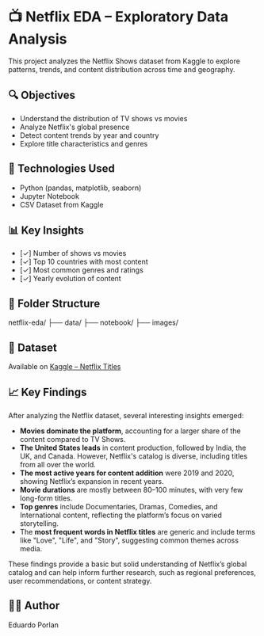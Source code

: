 # 📺 Netflix EDA – Exploratory Data Analysis

This project analyzes the Netflix Shows dataset from Kaggle to explore patterns, trends, and content distribution across time and geography.

## 🔍 Objectives
- Understand the distribution of TV shows vs movies
- Analyze Netflix's global presence
- Detect content trends by year and country
- Explore title characteristics and genres

## 🧪 Technologies Used
- Python (pandas, matplotlib, seaborn)
- Jupyter Notebook
- CSV Dataset from Kaggle

## 📊 Key Insights
- [✓] Number of shows vs movies  
- [✓] Top 10 countries with most content  
- [✓] Most common genres and ratings  
- [✓] Yearly evolution of content

## 📂 Folder Structure
netflix-eda/
├── data/
├── notebook/
├── images/

## 🔗 Dataset
Available on [Kaggle – Netflix Titles](https://www.kaggle.com/datasets/shivamb/netflix-shows)


## 📈 Key Findings

After analyzing the Netflix dataset, several interesting insights emerged:

- **Movies dominate the platform**, accounting for a larger share of the content compared to TV Shows.
- **The United States leads** in content production, followed by India, the UK, and Canada. However, Netflix's catalog is diverse, including titles from all over the world.
- **The most active years for content addition** were 2019 and 2020, showing Netflix’s expansion in recent years.
- **Movie durations** are mostly between 80–100 minutes, with very few long-form titles.
- **Top genres** include Documentaries, Dramas, Comedies, and International content, reflecting the platform’s focus on varied storytelling.
- The **most frequent words in Netflix titles** are generic and include terms like "Love", "Life", and "Story", suggesting common themes across media.

These findings provide a basic but solid understanding of Netflix’s global catalog and can help inform further research, such as regional preferences, user recommendations, or content strategy.



## 🧑‍💻 Author
Eduardo Porlan
